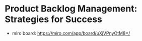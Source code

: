 # Product Backlog Management: Strategies for Success

* miro board: https://miro.com/app/board/uXjVPnyOtM8=/
